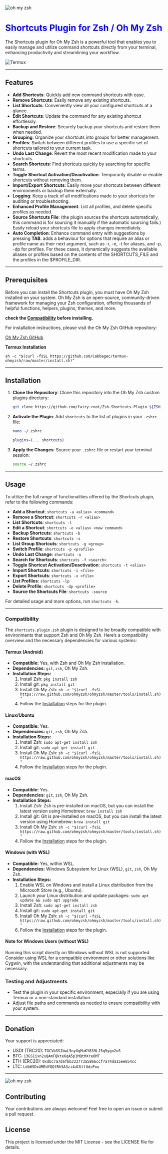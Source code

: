 ![oh my zsh](https://i.imgur.com/ONiGPyN.jpeg "oh my zsh")

# <span style="color:blue;">Shortcuts Plugin for Zsh / Oh My Zsh</span>

The Shortcuts plugin for Oh My Zsh is a powerful tool that enables you to easily manage and utilize command shortcuts directly from your terminal, enhancing productivity and streamlining your workflow.

![Termux](https://i.imgur.com/6tMn91E.jpg "Displaying help")

---

## Features

- **Add Shortcuts**: Quickly add new command shortcuts with ease.
- **Remove Shortcuts**: Easily remove any existing shortcuts.
- **List Shortcuts**: Conveniently view all your configured shortcuts at a glance.
- **Edit Shortcuts**: Update the command for any existing shortcut effortlessly.
- **Backup and Restore**: Securely backup your shortcuts and restore them when needed.
- **Grouping**: Organize your shortcuts into groups for better management.
- **Profiles**: Switch between different profiles to use a specific set of shortcuts tailored to your current task.
- **Undo Last Change**: Revert the most recent modification made to your shortcuts.
- **Search Shortcuts**: Find shortcuts quickly by searching for specific terms.
- **Toggle Shortcut Activation/Deactivation**: Temporarily disable or enable shortcuts without removing them.
- **Import/Export Shortcuts**: Easily move your shortcuts between different environments or backup them externally.
- **Logging**: Keep a track of all modifications made to your shortcuts for auditing or troubleshooting.
- **Enhanced Profile Management**: List all profiles, and delete specific profiles as needed.
- **Source Shortcuts File**: (the plugin sources the shortcuts automatically, this command is for sourcing it manually if the automatic sourcing fails.) Easily reload your shortcuts file to apply changes immediately.
- **Auto Completion**: Enhance command entry with suggestions by pressing **TAB**. adds a behaviour for options that require an alias or profile name as their next argument, such as -r, -e, -t for aliases, and -p, -dp for profiles. For these cases, it dynamically suggests the available aliases or profiles based on the contents of the SHORTCUTS_FILE and the profiles in the $PROFILE_DIR.

---

## Prerequisites

Before you can install the Shortcuts plugin, you must have Oh My Zsh installed on your system. Oh My Zsh is an open-source, community-driven framework for managing your Zsh configuration, offering thousands of helpful functions, helpers, plugins, themes, and more.

**check the [Compatibility](#Compatibility) before installing.**

For installation instructions, please visit the Oh My Zsh GitHub repository:

[Oh My Zsh GitHub](https://github.com/ohmyzsh/ohmyzsh)

**Termux Installation**
```
sh -c "$(curl -fsSL https://github.com/Cabbagec/termux-ohmyzsh/raw/master/install.sh)"
```

---

## Installation

1. **Clone the Repository**: Clone this repository into the Oh My Zsh custom plugins directory:

    ```zsh
    git clone https://github.com/fairy-root/Zsh-Shortcuts-Plugin ${ZSH_CUSTOM:-$HOME/.oh-my-zsh/custom}/plugins/shortcuts
    ```

2. **Activate the Plugin**: Add `shortcuts` to the list of plugins in your `.zshrc` file:

    ```zsh
    nano ~/.zshrc
    ```

    ```zsh
    plugins=(... shortcuts)
    ```

3. **Apply the Changes**: Source your `.zshrc` file or restart your terminal session:

    ```zsh
    source ~/.zshrc
    ```

---

## Usage

To utilize the full range of functionalities offered by the Shortcuts plugin, refer to the following commands:

- **Add a Shortcut**: `shortcuts -a <alias> <command>`
- **Remove a Shortcut**: `shortcuts -r <alias>`
- **List Shortcuts**: `shortcuts -l`
- **Edit a Shortcut**: `shortcuts -e <alias> <new command>`
- **Backup Shortcuts**: `shortcuts -b`
- **Restore Shortcuts**: `shortcuts -s`
- **List Group Shortcuts**: `shortcuts -g <group>`
- **Switch Profile**: `shortcuts -p <profile>`
- **Undo Last Change**: `shortcuts -u`
- **Search for Shortcuts**: `shortcuts -f <search>`
- **Toggle Shortcut Activation/Deactivation**: `shortcuts -t <alias>`
- **Import Shortcuts**: `shortcuts -i <file>`
- **Export Shortcuts**: `shortcuts -x <file>`
- **List Profiles**: `shortcuts -lp`
- **Delete Profile**: `shortcuts -dp <profile>`
- **Source the Shortcuts File**: `shortcuts -source`

For detailed usage and more options, run `shortcuts -h`.

---

### Compatibility 

The `shortcuts.plugin.zsh` plugin is designed to be broadly compatible with environments that support Zsh and Oh My Zsh. Here’s a compatibility overview and the necessary dependencies for various systems:

#### Termux (Android)
- **Compatible:** Yes, with Zsh and Oh My Zsh installation.
- **Dependencies:** `git`, `zsh`, Oh My Zsh.
- **Installation Steps:**
  1. Install Zsh: `pkg install zsh`
  2. Install git: `pkg install git`
  3. Install Oh My Zsh: `sh -c "$(curl -fsSL https://raw.github.com/ohmyzsh/ohmyzsh/master/tools/install.sh)"`
  4. Follow the [Installation](#installation) steps for the plugin.

#### Linux/Ubuntu
- **Compatible:** Yes.
- **Dependencies:** `git`, `zsh`, Oh My Zsh.
- **Installation Steps:**
  1. Install Zsh: `sudo apt-get install zsh`
  2. Install git: `sudo apt-get install git`
  3. Install Oh My Zsh: `sh -c "$(curl -fsSL https://raw.github.com/ohmyzsh/ohmyzsh/master/tools/install.sh)"`
  4. Follow the [Installation](#installation) steps for the plugin.

#### macOS
- **Compatible:** Yes.
- **Dependencies:** `git`, `zsh`, Oh My Zsh.
- **Installation Steps:**
  1. Install Zsh: Zsh is pre-installed on macOS, but you can install the latest version using Homebrew: `brew install zsh`
  2. Install git: Git is pre-installed on macOS, but you can install the latest version using Homebrew: `brew install git`
  3. Install Oh My Zsh: `sh -c "$(curl -fsSL https://raw.github.com/ohmyzsh/ohmyzsh/master/tools/install.sh)"`
  4. Follow the [Installation](#installation) steps for the plugin.

#### Windows (with WSL)
- **Compatible:** Yes, within WSL.
- **Dependencies:** Windows Subsystem for Linux (WSL), `git`, `zsh`, Oh My Zsh.
- **Installation Steps:**
  1. Enable WSL on Windows and install a Linux distribution from the Microsoft Store (e.g., Ubuntu).
  2. Launch your Linux distribution and update packages: `sudo apt update && sudo apt upgrade`
  3. Install Zsh: `sudo apt-get install zsh`
  4. Install git: `sudo apt-get install git`
  5. Install Oh My Zsh: `sh -c "$(curl -fsSL https://raw.github.com/ohmyzsh/ohmyzsh/master/tools/install.sh)"`
  6. Follow the [Installation](#installation) steps for the plugin.

#### Note for Windows Users (without WSL)
Running this script directly on Windows without WSL is not supported. Consider using WSL for a compatible environment or other solutions like Cygwin, with the understanding that additional adjustments may be necessary.

### Testing and Adjustments
- Test the plugin in your specific environment, especially if you are using Termux or a non-standard installation.
- Adjust file paths and commands as needed to ensure compatibility with your system.

---

## Donation

Your support is appreciated:

- USDt (TRC20): `TGCVbSSJbwL5nyXqMuKY839LJ5q5ygn2uS`
- BTC: `13GS1ixn2uQAmFQkte6qA5p1MQtMXre6MT`
- ETH (ERC20): `0xdbc7a7dafbb333773a5866ccf7a74da15ee654cc`
- LTC: `Ldb6SDxUMEdYQQfRhSA3zi4dCUtfUdsPou`

---

![oh my zsh](https://i.imgur.com/XQruyEK.jpeg "oh my zsh")

## Contributing

Your contributions are always welcome! Feel free to open an issue or submit a pull request.

## License

This project is licensed under the MIT License - see the LICENSE file for details.

